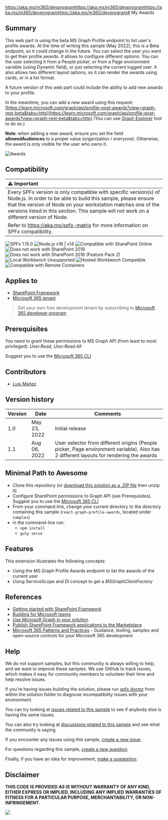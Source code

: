 https://aka.ms/m365/devprogramhttps://aka.ms/m365/devprogramhttps://aka.ms/m365/devprogramhttps://aka.ms/m365/devprogram# My Awards

## Summary

This web part is using the beta MS Graph Profile endpoint to list user's profile awards. At the time of writing this sample (May 2022), this is a Beta endpoint, so it could change in the future. You can select the user you want to get their profile awards. It allows to configure different options. You can the user selecting it from a People picker, or from a Page environment variable (using Dynamic field), or just selecting the current logged user. It also allows two different layout options, so it can render the awards using cards, or in a list format.

A future version of this web part could include the ability to add new awards to your profile.

In the meantime, you can add a new award using this request: [https://learn.microsoft.com/graph/api/profile-post-awards?view=graph-rest-beta&tabs=http](https://learn.microsoft.com/graph/api/profile-post-awards?view=graph-rest-beta&tabs=http) (You can use [Graph Explorer](https://developer.microsoft.com/en-us/graph/graph-explorer) tool to do so.)

__Note__: when adding a new award, ensure you set the field __allowedAudiences__ to a proper value (organization / everyone). Otherwise, the award is only visible for the user who owns it.

![Awards](./assets/react-graph-profile-awards.gif)

## Compatibility

| :warning: Important          |
|:---------------------------|
| Every SPFx version is only compatible with specific version(s) of Node.js. In order to be able to build this sample, please ensure that the version of Node on your workstation matches one of the versions listed in this section. This sample will not work on a different version of Node.|
|Refer to <https://aka.ms/spfx-matrix> for more information on SPFx compatibility.   |

![SPFx 1.15.0](https://img.shields.io/badge/SPFx-1.15.0-green.svg)
![Node.js v16 | v14](https://img.shields.io/badge/Node.js-v16%20%7C%20v14-green.svg)
![Compatible with SharePoint Online](https://img.shields.io/badge/SharePoint%20Online-Compatible-green.svg)
![Does not work with SharePoint 2019](https://img.shields.io/badge/SharePoint%20Server%202019-Incompatible-red.svg "SharePoint Server 2019 requires SPFx 1.4.1 or lower")
![Does not work with SharePoint 2016 (Feature Pack 2)](https://img.shields.io/badge/SharePoint%20Server%202016%20(Feature%20Pack%202)-Incompatible-red.svg "SharePoint Server 2016 Feature Pack 2 requires SPFx 1.1")
![Local Workbench Unsupported](https://img.shields.io/badge/Local%20Workbench-Unsupported-red.svg "Local workbench is no longer available as of SPFx 1.13 and above")
![Hosted Workbench Compatible](https://img.shields.io/badge/Hosted%20Workbench-Compatible-green.svg)
![Compatible with Remote Containers](https://img.shields.io/badge/Remote%20Containers-Compatible-green.svg)

## Applies to

- [SharePoint Framework](https://aka.ms/spfx)
- [Microsoft 365 tenant](https://learn.microsoft.com/sharepoint/dev/spfx/set-up-your-developer-tenant)

> Get your own free development tenant by subscribing to [Microsoft 365 developer program](https://aka.ms/m365/devprogram)

## Prerequisites

You need to grant these permissions to MS Graph API (from least to most privileged): _User.Read, User.Read.All_

Suggest you to use the [Microsoft 365 CLI](https://blog.mastykarz.nl/grant-api-permissions-office-365-cli/)

## Contributors

- [Luis Mañez](https://github.com/luismanez)

## Version history

| Version | Date             | Comments        |
| ------- | ---------------- | --------------- |
| 1.0     | May 23, 2022 | Initial release |
| 1.1     | Aug 06, 2022 | User selector from different origins (People picker, Page environment variable). Also has 2 different layouts for rendering the awards |


## Minimal Path to Awesome

- Clone this repository (or [download this solution as a .ZIP file](https://pnp.github.io/download-partial/?url=https://github.com/pnp/sp-dev-fx-webparts/tree/main/samples/react-graph-profile-awards) then unzip it)
- Configure SharePoint permissions to Graph API (see Prerequisites). Suggest you to use the [Microsoft 365 CLI](https://blog.mastykarz.nl/grant-api-permissions-office-365-cli/)
- From your command line, change your current directory to the directory containing this sample (`react-graph-profile-awards`, located under `samples`)
- in the command-line run:
  - `npm install`
  - `gulp serve`

## Features

This extension illustrates the following concepts:

- Using the MS Graph Profile Awards endpoint to list the awards of the current user
- Using ServiceScope and DI concept to get a _MSGraphClientFactory_

## References

- [Getting started with SharePoint Framework](https://learn.microsoft.com/sharepoint/dev/spfx/set-up-your-developer-tenant)
- [Building for Microsoft teams](https://learn.microsoft.com/sharepoint/dev/spfx/build-for-teams-overview)
- [Use Microsoft Graph in your solution](https://learn.microsoft.com/sharepoint/dev/spfx/web-parts/get-started/using-microsoft-graph-apis)
- [Publish SharePoint Framework applications to the Marketplace](https://learn.microsoft.com/sharepoint/dev/spfx/publish-to-marketplace-overview)
- [Microsoft 365 Patterns and Practices](https://aka.ms/m365pnp) - Guidance, tooling, samples and open-source controls for your Microsoft 365 development

## Help


We do not support samples, but this community is always willing to help, and we want to improve these samples. We use GitHub to track issues, which makes it easy for  community members to volunteer their time and help resolve issues.

If you're having issues building the solution, please run [spfx doctor](https://pnp.github.io/cli-microsoft365/cmd/spfx/spfx-doctor/) from within the solution folder to diagnose incompatibility issues with your environment.

You can try looking at [issues related to this sample](https://github.com/pnp/sp-dev-fx-webparts/issues?q=label%3A%22sample%3A%20react-graph-profile-awards%22) to see if anybody else is having the same issues.

You can also try looking at [discussions related to this sample](https://github.com/pnp/sp-dev-fx-webparts/discussions?discussions_q=react-graph-profile-awards) and see what the community is saying.

If you encounter any issues using this sample, [create a new issue](https://github.com/pnp/sp-dev-fx-webparts/issues/new?assignees=&labels=Needs%3A+Triage+%3Amag%3A%2Ctype%3Abug-suspected%2Csample%3A%20react-graph-profile-awards&template=bug-report.yml&sample=react-graph-profile-awards&authors=@luismanez&title=react-graph-profile-awards%20-%20).

For questions regarding this sample, [create a new question](https://github.com/pnp/sp-dev-fx-webparts/issues/new?assignees=&labels=Needs%3A+Triage+%3Amag%3A%2Ctype%3Aquestion%2Csample%3A%20react-graph-profile-awards&template=question.yml&sample=react-graph-profile-awards&authors=@luismanez&title=react-graph-profile-awards%20-%20).

Finally, if you have an idea for improvement, [make a suggestion](https://github.com/pnp/sp-dev-fx-webparts/issues/new?assignees=&labels=Needs%3A+Triage+%3Amag%3A%2Ctype%3Aenhancement%2Csample%3A%20react-graph-profile-awards&template=suggestion.yml&sample=react-graph-profile-awards&authors=@luismanez&title=react-graph-profile-awards%20-%20).

## Disclaimer

**THIS CODE IS PROVIDED _AS IS_ WITHOUT WARRANTY OF ANY KIND, EITHER EXPRESS OR IMPLIED, INCLUDING ANY IMPLIED WARRANTIES OF FITNESS FOR A PARTICULAR PURPOSE, MERCHANTABILITY, OR NON-INFRINGEMENT.**

<img src="https://m365-visitor-stats.azurewebsites.net/sp-dev-fx-webparts/samples/react-graph-profile-awards" />


